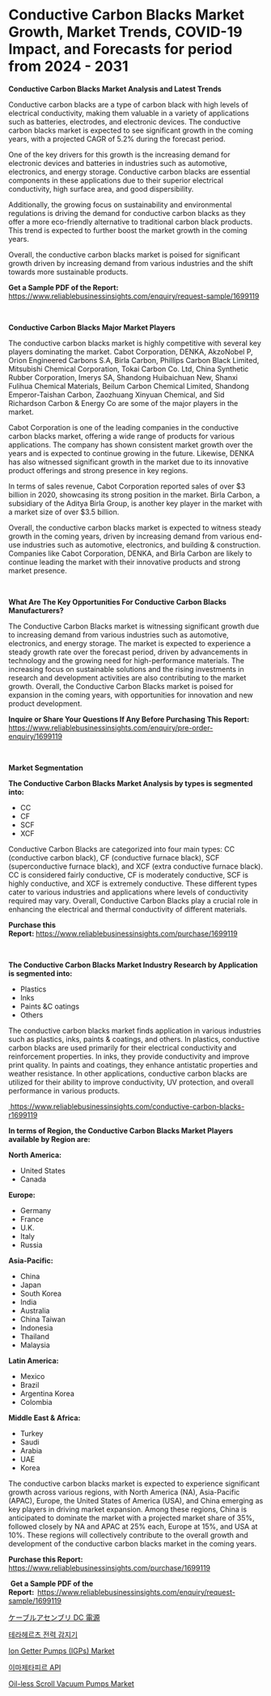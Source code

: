 <p><h1>Conductive Carbon Blacks Market Growth, Market Trends, COVID-19 Impact, and Forecasts for period from 2024 - 2031</h1></p><p><strong>Conductive Carbon Blacks Market Analysis and Latest Trends</strong></p>
<p><p>Conductive carbon blacks are a type of carbon black with high levels of electrical conductivity, making them valuable in a variety of applications such as batteries, electrodes, and electronic devices. The conductive carbon blacks market is expected to see significant growth in the coming years, with a projected CAGR of 5.2% during the forecast period.</p><p>One of the key drivers for this growth is the increasing demand for electronic devices and batteries in industries such as automotive, electronics, and energy storage. Conductive carbon blacks are essential components in these applications due to their superior electrical conductivity, high surface area, and good dispersibility.</p><p>Additionally, the growing focus on sustainability and environmental regulations is driving the demand for conductive carbon blacks as they offer a more eco-friendly alternative to traditional carbon black products. This trend is expected to further boost the market growth in the coming years.</p><p>Overall, the conductive carbon blacks market is poised for significant growth driven by increasing demand from various industries and the shift towards more sustainable products.</p></p>
<p><strong>Get a Sample PDF of the Report:&nbsp;</strong> <a href="https://www.reliablebusinessinsights.com/enquiry/request-sample/1699119">https://www.reliablebusinessinsights.com/enquiry/request-sample/1699119</a></p>
<p>&nbsp;</p>
<p><strong>Conductive Carbon Blacks Major Market Players</strong></p>
<p><p>The conductive carbon blacks market is highly competitive with several key players dominating the market. Cabot Corporation, DENKA, AkzoNobel P, Orion Engineered Carbons S.A, Birla Carbon, Phillips Carbon Black Limited, Mitsubishi Chemical Corporation, Tokai Carbon Co. Ltd, China Synthetic Rubber Corporation, Imerys SA, Shandong Huibaichuan New, Shanxi Fulihua Chemical Materials, Beilum Carbon Chemical Limited, Shandong Emperor-Taishan Carbon, Zaozhuang Xinyuan Chemical, and Sid Richardson Carbon & Energy Co are some of the major players in the market.</p><p>Cabot Corporation is one of the leading companies in the conductive carbon blacks market, offering a wide range of products for various applications. The company has shown consistent market growth over the years and is expected to continue growing in the future. Likewise, DENKA has also witnessed significant growth in the market due to its innovative product offerings and strong presence in key regions.</p><p>In terms of sales revenue, Cabot Corporation reported sales of over $3 billion in 2020, showcasing its strong position in the market. Birla Carbon, a subsidiary of the Aditya Birla Group, is another key player in the market with a market size of over $3.5 billion.</p><p>Overall, the conductive carbon blacks market is expected to witness steady growth in the coming years, driven by increasing demand from various end-use industries such as automotive, electronics, and building & construction. Companies like Cabot Corporation, DENKA, and Birla Carbon are likely to continue leading the market with their innovative products and strong market presence.</p></p>
<p>&nbsp;</p>
<p><strong>What Are The Key Opportunities For Conductive Carbon Blacks Manufacturers?</strong></p>
<p><p>The Conductive Carbon Blacks market is witnessing significant growth due to increasing demand from various industries such as automotive, electronics, and energy storage. The market is expected to experience a steady growth rate over the forecast period, driven by advancements in technology and the growing need for high-performance materials. The increasing focus on sustainable solutions and the rising investments in research and development activities are also contributing to the market growth. Overall, the Conductive Carbon Blacks market is poised for expansion in the coming years, with opportunities for innovation and new product development.</p></p>
<p><strong>Inquire or Share Your Questions If Any Before Purchasing This Report:</strong> <a href="https://www.reliablebusinessinsights.com/enquiry/pre-order-enquiry/1699119">https://www.reliablebusinessinsights.com/enquiry/pre-order-enquiry/1699119</a></p>
<p>&nbsp;</p>
<p><strong>Market Segmentation</strong></p>
<p><strong>The Conductive Carbon Blacks Market Analysis by types is segmented into:</strong></p>
<p><ul><li>CC</li><li>CF</li><li>SCF</li><li>XCF</li></ul></p>
<p><p>Conductive Carbon Blacks are categorized into four main types: CC (conductive carbon black), CF (conductive furnace black), SCF (superconductive furnace black), and XCF (extra conductive furnace black). CC is considered fairly conductive, CF is moderately conductive, SCF is highly conductive, and XCF is extremely conductive. These different types cater to various industries and applications where levels of conductivity required may vary. Overall, Conductive Carbon Blacks play a crucial role in enhancing the electrical and thermal conductivity of different materials.</p></p>
<p><strong>Purchase this Report:&nbsp;</strong><a href="https://www.reliablebusinessinsights.com/purchase/1699119">https://www.reliablebusinessinsights.com/purchase/1699119</a></p>
<p>&nbsp;</p>
<p><strong>The Conductive Carbon Blacks Market Industry Research by Application is segmented into:</strong></p>
<p><ul><li>Plastics</li><li>Inks</li><li>Paints &C oatings</li><li>Others</li></ul></p>
<p><p>The conductive carbon blacks market finds application in various industries such as plastics, inks, paints & coatings, and others. In plastics, conductive carbon blacks are used primarily for their electrical conductivity and reinforcement properties. In inks, they provide conductivity and improve print quality. In paints and coatings, they enhance antistatic properties and weather resistance. In other applications, conductive carbon blacks are utilized for their ability to improve conductivity, UV protection, and overall performance in various products.</p></p>
<p><a href="https://www.reliablebusinessinsights.com/conductive-carbon-blacks-r1699119">&nbsp;https://www.reliablebusinessinsights.com/conductive-carbon-blacks-r1699119</a></p>
<p><strong>In terms of Region, the Conductive Carbon Blacks Market Players available by Region are:</strong></p>
<p>
    <p> <strong> North America: </strong>
        <ul>
            <li>United States</li>
            <li>Canada</li>
        </ul>
        </p> 
    <p> <strong> Europe: </strong>
        <ul>
            <li>Germany</li>
            <li>France</li>
            <li>U.K.</li>
            <li>Italy</li>
            <li>Russia</li>
        </ul>
        </p> 
    <p> <strong> Asia-Pacific: </strong>
        <ul>
            <li>China</li>
            <li>Japan</li>
            <li>South Korea</li>
            <li>India</li>
            <li>Australia</li>
            <li>China Taiwan</li>
            <li>Indonesia</li>
            <li>Thailand</li>
            <li>Malaysia</li>
        </ul>
        </p> 
    <p> <strong> Latin America: </strong>
        <ul>
            <li>Mexico</li>
            <li>Brazil</li>
            <li>Argentina Korea</li>
            <li>Colombia</li>
        </ul>
        </p> 
    <p> <strong> Middle East & Africa: </strong>
        <ul>
            <li>Turkey</li>
            <li>Saudi</li>
            <li>Arabia</li>
            <li>UAE</li>
            <li>Korea</li>
        </ul>
    </p>
    </p>
<p><p>The conductive carbon blacks market is expected to experience significant growth across various regions, with North America (NA), Asia-Pacific (APAC), Europe, the United States of America (USA), and China emerging as key players in driving market expansion. Among these regions, China is anticipated to dominate the market with a projected market share of 35%, followed closely by NA and APAC at 25% each, Europe at 15%, and USA at 10%. These regions will collectively contribute to the overall growth and development of the conductive carbon blacks market in the coming years.</p></p>
<p><strong>Purchase this Report: </strong><a href="https://www.reliablebusinessinsights.com/purchase/1699119">https://www.reliablebusinessinsights.com/purchase/1699119</a></p>
<p>&nbsp;<strong>Get a Sample PDF of the Report:&nbsp;&nbsp;</strong><a href="https://www.reliablebusinessinsights.com/enquiry/request-sample/1699119">https://www.reliablebusinessinsights.com/enquiry/request-sample/1699119</a></p>
<p><strong></strong></p>
<p><p><a href="https://github.com/tubbs463/Market-Research-Report-List-1/blob/main/3686181123761.md">ケーブルアセンブリ DC 電源</a></p><p><a href="https://github.com/AnthonyWratten/Market-Research-Report-List-1/blob/main/6998763122603.md">테라헤르츠 전력 감지기</a></p><p><a href="https://github.com/Paul14Anderson63/Market-Research-Report-List-4/blob/main/ion-getter-pumps-igps-market.md">Ion Getter Pumps (IGPs) Market</a></p><p><a href="https://github.com/muchswr/Market-Research-Report-List-1/blob/main/7923554109048.md">이마제타피르 API</a></p><p><a href="https://github.com/mabutironaldo/Market-Research-Report-List-4/blob/main/oil-less-scroll-vacuum-pumps-market.md">Oil-less Scroll Vacuum Pumps Market</a></p></p>